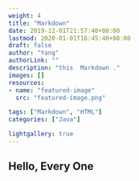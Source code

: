 ```yaml
---
weight: 4
title: "Markdown"
date: 2019-12-01T21:57:40+08:00
lastmod: 2020-01-01T16:45:40+08:00
draft: false
author: "Yang"
authorLink: ""
description: "this  Markdown ."
images: []
resources:
- name: "featured-image"
  src: "featured-image.png"

tags: ["Markdown", "HTML"]
categories: ["Java"]

lightgallery: true
---
```

## Hello, Every One
